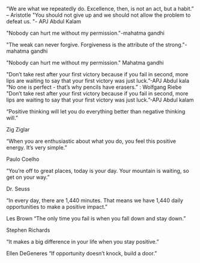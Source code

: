“We are what we repeatedly do. Excellence, then, is not an act, but a habit.” – Aristotle
"You should not give up and we should not allow the problem to defeat us. "- APJ Abdul Kalam

"Nobody can hurt me without my permission."-mahatma gandhi

"The weak can never forgive. Forgiveness is the attribute of the strong."-mahatma gandhi


"Nobody can hurt me without my permission."
Mahatma gandhi


"Don’t take rest after your first victory because if you fail in second, more lips are waiting to say that your first victory was just luck.”-APJ Abdul kala
“No one is perfect - that’s why pencils have erasers.”
: Wolfgang Riebe
"Don’t take rest after your first victory because if you fail in second, more lips are waiting to say that your first victory was just luck.”-APJ Abdul kalam

“Positive thinking will let you do everything better than negative thinking will.”

Zig Ziglar


“When you are enthusiastic about what you do, you feel this positive energy. It’s very simple.”

Paulo Coelho


“You’re off to great places, today is your day. Your mountain is waiting, so get on
your way.”

Dr. Seuss

“In every day, there are 1,440 minutes. That means we have 1,440 daily opportunities to make a
positive impact.”

Les Brown
“The only time you fail is when you fall down and stay down.”

Stephen Richards


“It makes a big difference in your life when you
stay positive.”

Ellen DeGeneres
“If opportunity doesn’t knock, build a door.”




>>>
